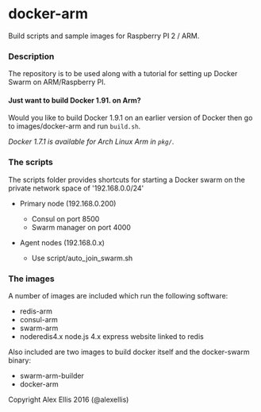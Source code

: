 docker-arm
=================

Build scripts and sample images for Raspberry PI 2 / ARM.

### Description

The repository is to be used along with a tutorial for setting up Docker Swarm on ARM/Raspberry PI.

#### Just want to build Docker 1.91. on Arm?
Would you like to build Docker 1.9.1 on an earlier version of Docker then go to images/docker-arm and run `build.sh`. 

*Docker 1.7.1 is available for Arch Linux Arm in `pkg/`.*

### The scripts
The scripts folder provides shortcuts for starting a Docker swarm on the private network space of '192.168.0.0/24'
- Primary node (192.168.0.200)
  - Consul on port 8500
  - Swarm manager on port 4000

- Agent nodes (192.168.0.x)
  - Use script/auto\_join\_swarm.sh 

### The images
A number of images are included which run the following software:
- redis-arm
- consul-arm
- swarm-arm
- noderedis4.x node.js 4.x express website linked to redis

Also included are two images to build docker itself and the docker-swarm binary:
- swarm-arm-builder
- docker-arm


Copyright Alex Ellis 2016 (@alexellis)


